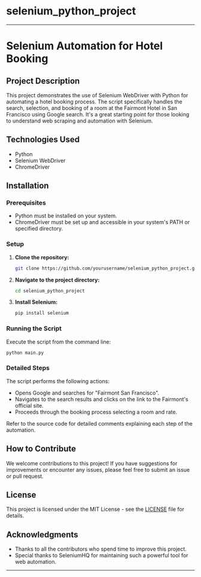 # selenium_python_project

---

# Selenium Automation for Hotel Booking

## Project Description
This project demonstrates the use of Selenium WebDriver with Python for automating a hotel booking process. The script specifically handles the search, selection, and booking of a room at the Fairmont Hotel in San Francisco using Google search. It's a great starting point for those looking to understand web scraping and automation with Selenium.

## Technologies Used
- Python
- Selenium WebDriver
- ChromeDriver

## Installation

### Prerequisites
- Python must be installed on your system.
- ChromeDriver must be set up and accessible in your system's PATH or specified directory.

### Setup
1. **Clone the repository:**
   ```bash
   git clone https://github.com/yourusername/selenium_python_project.git
   ```
2. **Navigate to the project directory:**
   ```bash
   cd selenium_python_project
   ```
3. **Install Selenium:**
   ```bash
   pip install selenium
   ```

### Running the Script
Execute the script from the command line:
```bash
python main.py
```

### Detailed Steps
The script performs the following actions:
- Opens Google and searches for "Fairmont San Francisco".
- Navigates to the search results and clicks on the link to the Fairmont's official site.
- Proceeds through the booking process selecting a room and rate.

Refer to the source code for detailed comments explaining each step of the automation.

## How to Contribute
We welcome contributions to this project! If you have suggestions for improvements or encounter any issues, please feel free to submit an issue or pull request.

## License
This project is licensed under the MIT License - see the [LICENSE](LICENSE) file for details.

## Acknowledgments
- Thanks to all the contributors who spend time to improve this project.
- Special thanks to SeleniumHQ for maintaining such a powerful tool for web automation.

---
